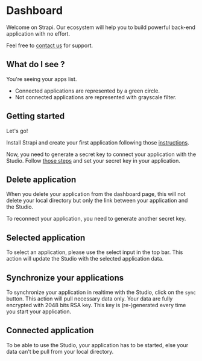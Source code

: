 # Dashboard

Welcome on Strapi. Our ecosystem will help you to build powerful back-end
application with no effort.

Feel free to [contact us](http://strapi.io/support) for support.

## What do I see ?

You're seeing your apps list.

- Connected applications are represented by a green circle.
- Not connected applications are represented with grayscale filter.

## Getting started

Let's go!

Install Strapi and create your first application following those
[instructions](http://strapi.io/documentation/introduction).

Now, you need to generate a secret key to connect your application with the Studio.
Follow [those steps](http://dashboard.strapi.io/#!/settings/security) and
set your secret key in your application.

## Delete application

When you delete your application from the dashboard page,
this will not delete your local directory but only the link between your
application and the Studio.

To reconnect your application, you need to generate another secret key.

## Selected application

To select an application, please use the select input in the top bar.
This action will update the Studio with the selected application data.

## Synchronize your applications

To synchronize your application in realtime with the Studio, click on the `sync`
button. This action will pull necessary data only. Your data are fully encrypted
with 2048 bits RSA key. This key is (re-)generated every time you start your
application.

## Connected application

To be able to use the Studio, your application has to be started, else your data
can't be pull from your local directory.
